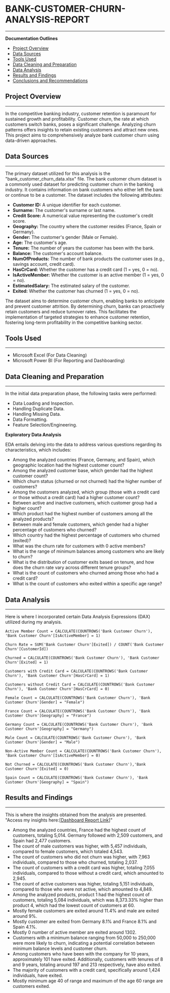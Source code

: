 # BANK-CUSTOMER-CHURN-ANALYSIS-REPORT
---

**Documentation Outlines**

- [Project Overview](#project-overview)
- [Data Sources](#data-sources)
- [Tools Used](#tools-used)
- [Data Cleaning and Preparation](#data-cleaning-and-preparation)
- [Data Analysis](#data-analysis)
- [Results and Findings](#results-and-findings)
- [Conclusions and Recommendations](#conclusions-and-recommendations)

## Project Overview
---
In the competitive banking industry, customer retention is paramount for sustained growth and profitability. Customer churn, the rate at which customers switch banks, poses a significant challenge. Analyzing churn patterns offers insights to retain existing customers and attract new ones. This project aims to comprehensively analyze bank customer churn using data-driven approaches.

## Data Sources
---
The primary dataset utilized for this analysis is the "bank_customer_churn_data.xlsx" file. The bank customer churn dataset is a commonly used dataset for predicting customer churn in the banking industry. It contains information on bank customers who either left the bank or continue to be a customer. The dataset includes the following attributes:
- **Customer ID:** A unique identifier for each customer.
- **Surname:** The customer's surname or last name.
- **Credit Score:** A numerical value representing the customer's credit score.
- **Geography:** The country where the customer resides (France, Spain or Germany).
- **Gender:** The customer's gender (Male or Female).
- **Age:** The customer's age.
- **Tenure:** The number of years the customer has been with the bank.
- **Balance:** The customer's account balance.
- **NumOfProducts:** The number of bank products the customer uses (e.g., savings account, credit card).
- **HasCrCard:** Whether the customer has a credit card (1 = yes, 0 = no).
- **IsActiveMember:** Whether the customer is an active member (1 = yes, 0 = no).
- **EstimatedSalary:** The estimated salary of the customer.
- **Exited:** Whether the customer has churned (1 = yes, 0 = no).

The dataset aims to determine customer churn, enabling banks to anticipate and prevent customer attrition. By determining churn, banks can proactively retain customers and reduce turnover rates. This facilitates the implementation of targeted strategies to enhance customer retention, fostering long-term profitability in the competitive banking sector.

## Tools Used
---
- Microsoft Excel (For Data Cleaning)
- Microsoft Power BI (For Reporting and Dashboarding)

## Data Cleaning and Preparation
---
In the initial data preparation phase, the following tasks were performed:
- Data Loading and Inspection.
- Handling Duplicate Data.
- Handling Missing Data.
- Data Formatting.
- Feature Selection/Engineering.

**Exploratory Data Analysis**

EDA entails delving into the data to address various questions regarding its characteristics, which includes:
- Among the analyzed countries (France, Germany, and Spain), which geographic location had the highest customer count?
- Among the analyzed customer base, which gender had the highest customer count?
- Which churn status (churned or not churned) had the higher number of customers?
- Among the customers analyzed, which group (those with a credit card or those without a credit card) had a higher customer count?
- Between active and inactive customers, which customer group had a higher count?
- Which product had the highest number of customers among all the analyzed products?
- Between male and female customers, which gender had a higher percentage of customers who churned?
- Which country had the highest percentage of customers who churned (exited)?
- What was the churn rate for customers with 0 active members?
- What is the range of minimum balances among customers who are likely to churn?
- What is the distribution of customer exits based on tenure, and how does the churn rate vary across different tenure groups?
- What is the count of customers who churned among those who had a credit card?
- What is the count of customers who exited within a specific age range?

## Data Analysis
---
Here is where I incorporated certain Data Analysis Expressions (DAX) utilized during my analysis.
```
Active Member Count = CALCULATE(COUNTROWS('Bank Customer Churn'), 'Bank Customer Churn'[IsActiveMember] = 1)
```
```
Churn Rate = SUM('Bank Customer Churn'[Exited]) / COUNT('Bank Customer Churn'[CustomerId])
```
```
Churned = CALCULATE(COUNTROWS('Bank Customer Churn'), 'Bank Customer Churn'[Exited] = 1)
```
```
Customers with Credit Card = CALCULATE(COUNTROWS('Bank Customer Churn'), 'Bank Customer Churn'[HasCrCard] = 1)
```
```
Customers without Credit Card = CALCULATE(COUNTROWS('Bank Customer Churn'), 'Bank Customer Churn'[HasCrCard] = 0)
```
```
Female Count = CALCULATE(COUNTROWS('Bank Customer Churn'), 'Bank Customer Churn'[Gender] = "Female")
```
```
France Count = CALCULATE(COUNTROWS('Bank Customer Churn'), 'Bank Customer Churn'[Geography] = "France")
```
```
Germany Count = CALCULATE(COUNTROWS('Bank Customer Churn'), 'Bank Customer Churn'[Geography] = "Germany")
```
```
Male Count = CALCULATE(COUNTROWS('Bank Customer Churn'), 'Bank Customer Churn'[Gender] = "Male")
```
```
Non-Active Member Count = CALCULATE(COUNTROWS('Bank Customer Churn'), 'Bank Customer Churn'[IsActiveMember] = 0)
```
```
Not Churned = CALCULATE(COUNTROWS('Bank Customer Churn'),'Bank Customer Churn'[Exited] = 0)
```
```
Spain Count = CALCULATE(COUNTROWS('Bank Customer Churn'), 'Bank Customer Churn'[Geography] = "Spain")
```

## Results and Findings
---
This is where the insights obtained from the analysis are presented. "Access my insights here:[[Dashboard Report Link](https://app.powerbi.com/view?r=eyJrIjoiMmY3NDFhNGMtNjE0Ni00ODE3LWE4MmYtNGQzNzk1MWExYjMwIiwidCI6IjBlZjcwYWU3LWI3NmUtNGI4ZC04NWEzLWZlZmFmNjg4MDAxZCJ9)]"
- Among the analyzed countries, France had the highest count of customers, totaling 5,014. Germany followed with 2,509 customers, and Spain had 2,477 customers.
- The count of male customers was higher, with 5,457 individuals, compared to female customers, which totaled 4,543.
- The count of customers who did not churn was higher, with 7,963 individuals, compared to those who churned, totaling 2,037.
- The count of customers with a credit card was higher, totaling 7,055 individuals, compared to those without a credit card, which amounted to 2,945.
- The count of active customers was higher, totaling 5,151 individuals, compared to those who were not active, which amounted to 4,849.
- Among the analyzed products, product 1 had the highest count of customers, totaling 5,084 individuals, which was 8,373.33% higher than product 4, which had the lowest count of customers at 60.
- Mostly female customers are exited around 11.4% and male are exited around 9%.
- Mostly customer are exited from Germany 8.1% and France 8.1% and Spain 4.1%.
- Mostly 0 number of active member are exited around 1302.
- Customers with a minimum balance ranging from 50,000 to 250,000 were more likely to churn, indicating a potential correlation between minimum balance levels and customer churn.
- Among customers who have been with the company for 10 years, approximately 101 have exited. Additionally, customers with tenures of 8 and 9 years, totaling around 197 and 213 respectively, have also exited.
- The majority of customers with a credit card, specifically around 1,424 individuals, have exited.
- Mostly minimum age 40 of range and maximum of the age 60 range are customers exited.
